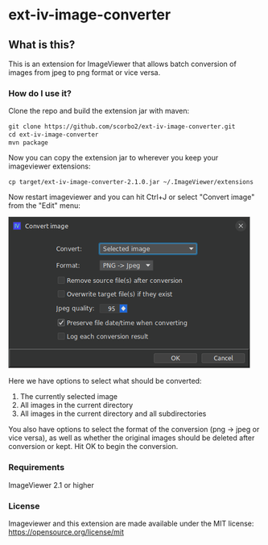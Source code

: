 # ext-iv-image-converter

## What is this?

This is an extension for ImageViewer that allows batch conversion of images from jpeg to png format or vice versa.

### How do I use it?

Clone the repo and build the extension jar with maven:

```shell
git clone https://github.com/scorbo2/ext-iv-image-converter.git
cd ext-iv-image-converter
mvn package
```

Now you can copy the extension jar to wherever you keep your imageviewer extensions:

```shell
cp target/ext-iv-image-converter-2.1.0.jar ~/.ImageViewer/extensions
```

Now restart imageviewer and you can hit Ctrl+J or select "Convert image" from the "Edit" menu:

![Screenshot](screenshot.png "Screenshot")

Here we have options to select what should be converted:

1. The currently selected image
2. All images in the current directory
3. All images in the current directory and all subdirectories

You also have options to select the format of the conversion (png -> jpeg or vice versa), as well as whether
the original images should be deleted after conversion or kept. Hit OK to begin the conversion.

### Requirements

ImageViewer 2.1 or higher

### License

Imageviewer and this extension are made available under the MIT license: https://opensource.org/license/mit
